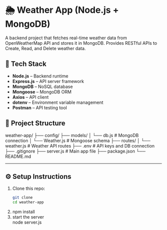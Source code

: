 # 🌦 Weather App (Node.js + MongoDB)

A backend project that fetches real-time weather data from OpenWeatherMap API and stores it in MongoDB. Provides RESTful APIs to Create, Read, and Delete weather data.

## 🚀 Tech Stack

- **Node.js** – Backend runtime
- **Express.js** – API server framework
- **MongoDB** – NoSQL database
- **Mongoose** – MongoDB ORM
- **Axios** – API client
- **dotenv** – Environment variable management
- **Postman** – API testing tool

## 📁 Project Structure

weather-app/
├── config/
├── models/
│ └── db.js # MongoDB connection
│ └── Weather.js # Mongoose schema
├── routes/
│ └── weather.js # Weather API routes
├── .env # API keys and DB connection 
├── .gitignore
├── server.js # Main app file
├── package.json
└── README.md



---

## ⚙️ Setup Instructions

1. Clone this repo:
   ```bash
   git clone
   cd weather-app 
2. npm install
3. start the server   
   node server.js



